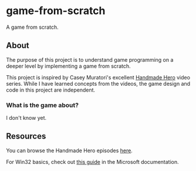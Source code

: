 # game-from-scratch
A game from scratch.

## About

The purpose of this project is to understand game programming on a deeper level by implementing a game from scratch.

This project is inspired by Casey Muratori's excellent [Handmade Hero](https://handmadehero.org/) video series. While I have learned concepts from the videos, the game design and code in this project are independent.

### What is the game about?

I don't know yet.

## Resources

You can browse the Handmade Hero episodes [here](https://hero.handmade.network/episode/code).

For Win32 basics, check out [this guide](https://learn.microsoft.com/en-us/windows/win32/learnwin32/learn-to-program-for-windows) in the Microsoft documentation.
